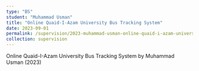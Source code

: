 ```yaml
---
type: "BS"
student: "Muhammad Usman"
title: "Online Quaid-I-Azam University Bus Tracking System"
date: 2023-09-01
permalink: /supervision/2023-muhammad-usman-online-quaid-i-azam-university-bus-tracking-system
collection: supervision
---
```

Online Quaid-I-Azam University Bus Tracking System by Muhammad Usman (2023)

